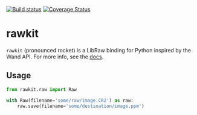 [![Build status](https://api.travis-ci.org/photoshell/rawkit.svg?branch=master)](https://travis-ci.org/photoshell/rawkit)
[![Coverage Status](https://coveralls.io/repos/photoshell/rawkit/badge.svg)](https://coveralls.io/r/photoshell/rawkit)

# rawkit

`rawkit` (pronounced rocket) is a LibRaw binding for Python inspired by the
Wand API. For more info, see the [docs][docs].

## Usage

```python
from rawkit.raw import Raw

with Raw(filename='some/raw/image.CR2') as raw:
	raw.save(filename='some/destination/image.ppm')
```

[docs]: https://photoshell.github.io/rawkit/
